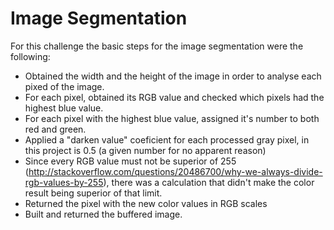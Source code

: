 # Image Segmentation

For this challenge the basic steps for the image segmentation were the following:

* Obtained the width and the height of the image in order to analyse each pixed of the image.
* For each pixel, obtained its RGB value and checked which pixels had the highest blue value.
* For each pixel with the highest blue value, assigned it's number to both red and green.
* Applied a "darken value" coeficient for each processed gray pixel, in this project is 0.5 (a given number for no apparent reason)
* Since every RGB value must not be superior of 255 (http://stackoverflow.com/questions/20486700/why-we-always-divide-rgb-values-by-255), there was a calculation that didn't make the color result being superior of that limit.
* Returned the pixel with the new color values in RGB scales
* Built and returned the buffered image.